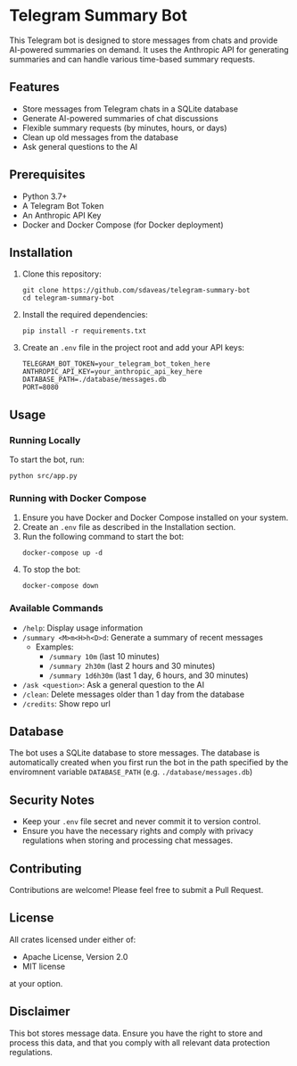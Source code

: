 # Telegram Summary Bot

This Telegram bot is designed to store messages from chats and provide AI-powered summaries on demand. It uses the Anthropic API for generating summaries and can handle various time-based summary requests.

## Features

- Store messages from Telegram chats in a SQLite database
- Generate AI-powered summaries of chat discussions
- Flexible summary requests (by minutes, hours, or days)
- Clean up old messages from the database
- Ask general questions to the AI

## Prerequisites

- Python 3.7+
- A Telegram Bot Token
- An Anthropic API Key
- Docker and Docker Compose (for Docker deployment)

## Installation

1. Clone this repository:
   ```
   git clone https://github.com/sdaveas/telegram-summary-bot
   cd telegram-summary-bot
   ```

2. Install the required dependencies:
   ```
   pip install -r requirements.txt
   ```

3. Create an `.env` file in the project root and add your API keys:
   ```
   TELEGRAM_BOT_TOKEN=your_telegram_bot_token_here
   ANTHROPIC_API_KEY=your_anthropic_api_key_here
   DATABASE_PATH=./database/messages.db
   PORT=8080
   ```

## Usage

### Running Locally

To start the bot, run:

```
python src/app.py
```

### Running with Docker Compose

1. Ensure you have Docker and Docker Compose installed on your system.
2. Create an `.env` file as described in the Installation section.
3. Run the following command to start the bot:
   ```
   docker-compose up -d
   ```
4. To stop the bot:
   ```
   docker-compose down
   ```

### Available Commands

- `/help`: Display usage information
- `/summary <M>m<H>h<D>d`: Generate a summary of recent messages
  - Examples:
    - `/summary 10m` (last 10 minutes)
    - `/summary 2h30m` (last 2 hours and 30 minutes)
    - `/summary 1d6h30m` (last 1 day, 6 hours, and 30 minutes)
- `/ask <question>`: Ask a general question to the AI
- `/clean`: Delete messages older than 1 day from the database
- `/credits`: Show repo url

## Database

The bot uses a SQLite database to store messages. The database is automatically created when you first run the bot in the path specified by the enviromnent variable `DATABASE_PATH` (e.g. `./database/messages.db`)

## Security Notes

- Keep your `.env` file secret and never commit it to version control.
- Ensure you have the necessary rights and comply with privacy regulations when storing and processing chat messages.

## Contributing

Contributions are welcome! Please feel free to submit a Pull Request.

## License

All crates licensed under either of:
* Apache License, Version 2.0
* MIT license

at your option.

## Disclaimer

This bot stores message data. Ensure you have the right to store and process this data, and that you comply with all relevant data protection regulations.